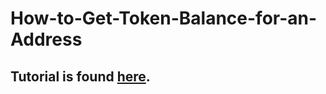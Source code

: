 # How-to-Get-Token-Balance-for-an-Address
## Tutorial is found [here](https://docs.alchemy.com/docs/how-to-get-token-balance-for-an-address).
